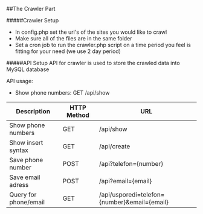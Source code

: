 ##The Crawler Part

#####Crawler Setup
- In config.php set the url's of the sites you would like to crawl
- Make sure all of the files are in the same folder
- Set a cron job to run the crawler.php script on a time period you feel is fitting for your need (we use 2 day period)

#####API Setup
API for crawler is used to store the crawled data into MySQL database

API usage:
- Show phone numbers: GET /api/show

Description  | HTTP Method  | URL
------------- | ------------- | -------------
Show phone numbers  | GET | /api/show
Show insert syntax  | GET | /api/create
Save phone number  | POST | /api?telefon={number}
Save email adress | POST | /api?email={email}
Query for phone/email  | GET | /api/usporedi=telefon={number}&email={email}
